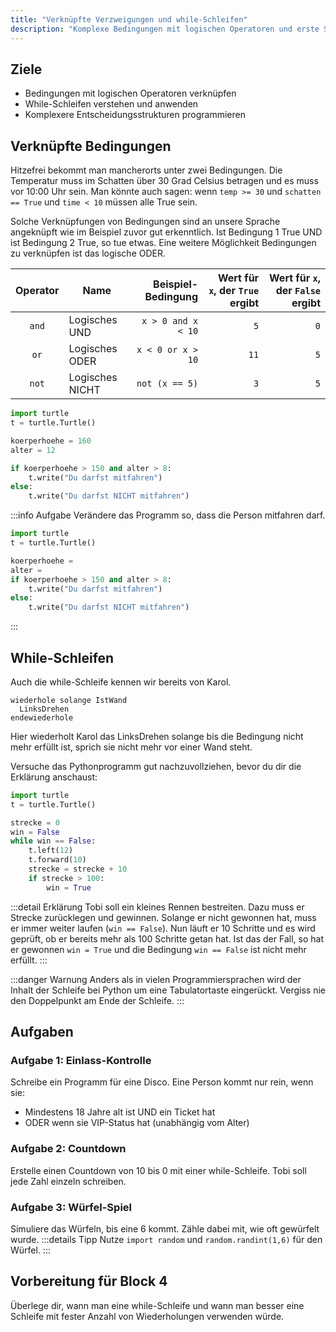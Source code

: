```yaml
---
title: "Verknüpfte Verzweigungen und while-Schleifen"
description: "Komplexe Bedingungen mit logischen Operatoren und erste Schleifen mit while."
---
```


## Ziele
- Bedingungen mit logischen Operatoren verknüpfen
- While-Schleifen verstehen und anwenden
- Komplexere Entscheidungsstrukturen programmieren

## Verknüpfte Bedingungen

Hitzefrei bekommt man mancherorts unter zwei Bedingungen. Die Temperatur muss im Schatten über 30 Grad Celsius betragen und es muss vor 10:00 Uhr sein. Man könnte auch sagen: wenn `temp >= 30` und `schatten == True` und `time < 10` müssen alle True sein.

Solche Verknüpfungen von Bedingungen sind an unsere Sprache angeknüpft wie im Beispiel zuvor gut erkenntlich. Ist Bedingung 1 True UND ist Bedingung 2 True, so tue etwas. Eine weitere Möglichkeit Bedingungen zu verknüpfen ist das logische ODER.

| Operator | Name               | Beispiel-Bedingung             | Wert für `x`, der `True` ergibt | Wert für `x`, der `False` ergibt |
|:-------:|--------------------|-------------------------------:|--------------------------------:|---------------------------------:|
| `and`   | Logisches UND      | `x > 0 and x < 10`             | `5`                             | `0`                              |
| `or`    | Logisches ODER     | `x < 0 or x > 10`              | `11`                            | `5`                              |
| `not`   | Logisches NICHT    | `not (x == 5)`                 | `3`                             | `5`                              |

```python
import turtle
t = turtle.Turtle()

koerperhoehe = 160
alter = 12

if koerperhoehe > 150 and alter > 8:
    t.write("Du darfst mitfahren")
else:
    t.write("Du darfst NICHT mitfahren")
```

:::info Aufgabe
Verändere das Programm so, dass die Person mitfahren darf.
```python
import turtle
t = turtle.Turtle()

koerperhoehe = 
alter = 
if koerperhoehe > 150 and alter > 8:
    t.write("Du darfst mitfahren")
else:
    t.write("Du darfst NICHT mitfahren")
```
:::

## While-Schleifen

Auch die while-Schleife kennen wir bereits von Karol.

```
wiederhole solange IstWand
  LinksDrehen
endewiederhole
```

Hier wiederholt Karol das LinksDrehen solange bis die Bedingung nicht mehr erfüllt ist, sprich sie nicht mehr vor einer Wand steht.

Versuche das Pythonprogramm gut nachzuvollziehen, bevor du dir die Erklärung anschaust:

```python
import turtle
t = turtle.Turtle()

strecke = 0
win = False
while win == False:
    t.left(12)
    t.forward(10)
    strecke = strecke + 10
    if strecke > 100:
        win = True
```

:::detail Erklärung
Tobi soll ein kleines Rennen bestreiten. Dazu muss er Strecke zurücklegen und gewinnen. Solange er nicht gewonnen hat, muss er immer weiter laufen (`win == False`). Nun läuft er 10 Schritte und es wird geprüft, ob er bereits mehr als 100 Schritte getan hat. Ist das der Fall, so hat er gewonnen `win = True` und die Bedingung `win == False` ist nicht mehr erfüllt.
:::

:::danger Warnung
Anders als in vielen Programmiersprachen wird der Inhalt der Schleife bei Python um eine Tabulatortaste eingerückt. Vergiss nie den Doppelpunkt am Ende der Schleife.
:::

## Aufgaben

### Aufgabe 1: Einlass-Kontrolle
Schreibe ein Programm für eine Disco. Eine Person kommt nur rein, wenn sie:
- Mindestens 18 Jahre alt ist UND ein Ticket hat
- ODER wenn sie VIP-Status hat (unabhängig vom Alter)

### Aufgabe 2: Countdown
Erstelle einen Countdown von 10 bis 0 mit einer while-Schleife. Tobi soll jede Zahl einzeln schreiben.

### Aufgabe 3: Würfel-Spiel
Simuliere das Würfeln, bis eine 6 kommt. Zähle dabei mit, wie oft gewürfelt wurde.
:::details Tipp
Nutze `import random` und `random.randint(1,6)` für den Würfel.
:::

## Vorbereitung für Block 4
Überlege dir, wann man eine while-Schleife und wann man besser eine Schleife mit fester Anzahl von Wiederholungen verwenden würde.